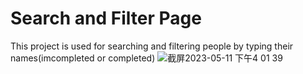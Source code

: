 # Search and Filter Page
This project is used for searching and filtering people by typing their names(imcompleted or completed)
![截屏2023-05-11 下午4 01 39](https://github.com/xunhuangxxx/search_page/assets/94649745/9c480a4d-682a-4e29-9b8c-8a9615284bf8)
